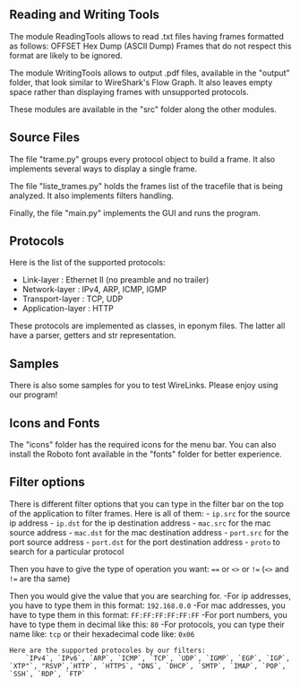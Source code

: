 Reading and Writing Tools
---

The module ReadingTools allows to read .txt files having frames formatted as follows:
	OFFSET   Hex Dump   (ASCII Dump)
Frames that do not respect this format are likely to be ignored.

The module WritingTools allows to output .pdf files, available in the "output" folder, that look similar to WireShark's Flow Graph. It also leaves empty space rather than displaying frames with unsupported protocols.

These modules are available in the "src" folder along the other modules.


Source Files
---

The file "trame.py" groups every protocol object to build a frame. It also implements several ways to display a single frame.

The file "liste_trames.py" holds the frames list of the tracefile that is being analyzed. It also implements filters handling.

Finally, the file "main.py" implements the GUI and runs the program.


Protocols
---

Here is the list of the supported protocols:
- Link-layer : Ethernet II (no preamble and no trailer)
- Network-layer : IPv4, ARP, ICMP, IGMP
- Transport-layer : TCP, UDP
- Application-layer : HTTP

These protocols are implemented as classes, in eponym files. The latter all have a parser, getters and str representation.


Samples
---

There is also some samples for you to test WireLinks. Please enjoy using our program!


Icons and Fonts
---

The "icons" folder has the required icons for the menu bar. You can also install the Roboto font available in the "fonts" folder for better experience.


Filter options
---

There is different filter options that you can type in the filter bar on the top of the application to filter frames.
Here is all of them:
	- `ip.src` for the source ip address
	- `ip.dst` for the ip destination address
	- `mac.src` for the mac source address
	- `mac.dst` for the mac destination address
	- `port.src` for the port source address
	- `port.dst` for the port destination address
	- `proto` to search for a particular protocol

Then you have to give the type of operation you want: `==` or `<>` or `!=` (`<>` and `!=` are tha same)

Then you would give the value that you are searching for.
	-For ip addresses, you have to type them in this format: `192.168.0.0`
	-For mac addresses, you have to type them in this format: `FF:FF:FF:FF:FF:FF`
	-For port numbers, you have to type them in decimal like this: `80`
	-For protocols, you can type their name like: `tcp` or their hexadecimal code like: `0x06`
	
	Here are the supported protocoles by our filters:
		`IPv4`, `IPv6`, `ARP`, `ICMP`, `TCP`, `UDP`, `IGMP`, `EGP`, `IGP`, `XTP"`, "RSVP`,`HTTP`, `HTTPS`, "DNS`, `DHCP`, `SMTP`, `IMAP`, `POP`, `SSH`, `RDP`, `FTP`